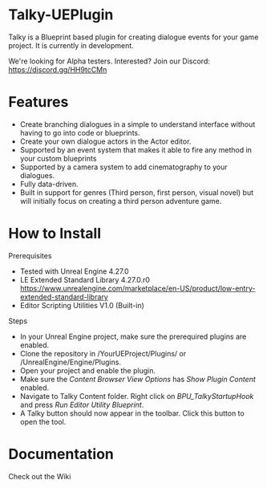 # Talky-UEPlugin
Talky is a Blueprint based plugin for creating dialogue events for your game project.
It is currently in development. 

We're looking for Alpha testers. Interested? Join our Discord: https://discord.gg/HH9tcCMn



# Features
* Create branching dialogues in a simple to understand interface without having to go into code or blueprints.
* Create your own dialogue actors in the Actor editor.
* Supported by an event system that makes it able to fire any method in your custom blueprints
* Supported by a camera system to add cinematography to your dialogues.
* Fully data-driven.
* Built in support for genres (Third person, first person, visual novel) but will initially focus on creating a third person adventure game.

# How to Install
Prerequisites
* Tested with Unreal Engine 4.27.0
* LE Extended Standard Library 4.27.0.r0 https://www.unrealengine.com/marketplace/en-US/product/low-entry-extended-standard-library
* Editor Scripting Utilities V1.0 (Built-in)

Steps
* In your Unreal Engine project, make sure the prerequired plugins are enabled.
* Clone the repository in /YourUEProject/Plugins/ or /UnrealEngine/Engine/Plugins.
* Open your project and enable the plugin.
* Make sure the *Content Browser View Options* has *Show Plugin Content* enabled.
* Navigate to Talky Content folder. Right click on *BPU_TalkyStartupHook* and press *Run Editor Utility Blueprint*.
* A Talky button should now appear in the toolbar. Click this button to open the tool.


# Documentation
Check out the Wiki
